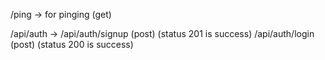 /ping -> for pinging (get)

/api/auth ->
/api/auth/signup (post) (status 201 is success)
/api/auth/login (post) (status 200 is success)

